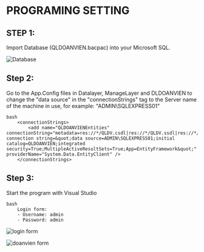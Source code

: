 # PROGRAMING SETTING
## STEP 1: 
Import Database (QLDOANVIEN.bacpac) into your Microsoft SQL.

![Database](https://user-images.githubusercontent.com/109634649/182444984-74890694-ff1d-4c0c-a63d-50b50019b80a.png)

## Step 2:
Go to the App.Config files in Datalayer, ManageLayer and DLDOANVIEN to change the "data source" in the "connectionStrings" tag to the Server name of the machine in use, for example: "ADMIN\SQLEXPRESS01"
 
    bash
        <connectionStrings>
            <add name="QLDOANVIENEntities" connectionString="metadata=res://*/QLDV.csdl|res://*/QLDV.ssdl|res://*/QLDV.msl;provider=System.Data.SqlClient;provider connection string=&quot;data source=ADMIN\SQLEXPRESS01;initial catalog=QLDOANVIEN;integrated security=True;MultipleActiveResultSets=True;App=EntityFramework&quot;" providerName="System.Data.EntityClient" />
        </connectionStrings>

## Step 3:
Start the program with Visual Studio

    bash
        Login form:
        - Username: admin
        - Password: admin
![login form](https://user-images.githubusercontent.com/109634649/182445341-5087e4a2-022c-428c-b68a-94d59e588a14.png)

![doanvien form](https://user-images.githubusercontent.com/109634649/182445692-d11a33cf-78f2-4165-9aac-0c9cbba84d7b.png)
